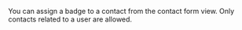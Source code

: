 You can assign a badge to a contact from the contact form view. Only
contacts related to a user are allowed.
